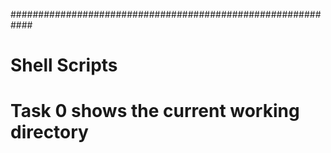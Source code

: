 ############################################################
# Shell Scripts

# Task 0 shows the current working directory